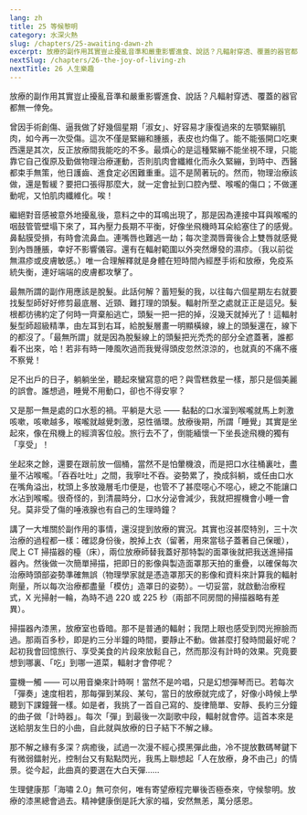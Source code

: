 ```yaml
---
lang: zh
title: 25 等候黎明
category: 水深火熱
slug: /chapters/25-awaiting-dawn-zh
excerpt: 放療的副作用其實豈止擾亂音準和嚴重影響進食、說話？凡輻射穿透、覆蓋的器官都無一倖免。
nextSlug: /chapters/26-the-joy-of-living-zh
nextTitle: 26 人生樂趣
---
```


<p class="cn">放療的副作用其實豈止擾亂音準和嚴重影響進食、說話？凡輻射穿透、覆蓋的器官都無一倖免。

<p class="cn">曾因手術創傷、逼我做了好幾個星期「淑女」、好容易才康復過來的左顎緊繃肌肉，如今再一次受傷。這次不僅是緊繃和腫脹，表皮也灼傷了。能不能張開口吃東西還是其次，反正放療間我能吃的不多。最煩心的是這種緊繃不能坐視不理，只能靠它自己復原及勤做物理治療運動，否則肌肉會纖維化而永久緊繃，到時中、西醫都束手無策，他日護齒、進食定必困難重重。這不是鬧著玩的。然而，物理治療該做，還是暫緩？要把口張得那麼大，就一定會扯到口腔內壁、喉嚨的傷口；不做運動呢，又怕肌肉纖維化。唉！

<p class="cn">繼絕對音感被意外地擾亂後，意料之中的耳鳴出現了，那是因為連接中耳與喉嚨的咽鼓管管壁塌下來了，耳內壓力長期不平衡，好像坐飛機時耳朵給塞住了的感覺。鼻黏膜受損，有時會流鼻血。連嘴唇也難逃一劫；每次塗潤唇膏後合上雙唇就感覺到內唇腫脹，幸好不影響儀容。還有在輻射範圍以外突然爆發的濕疹。（我以前從無濕疹或皮膚敏感。）唯一合理解釋就是身體在短時間內經歷手術和放療，免疫系統失衡，連好端端的皮膚都攻擊了。

<p class="cn">最無所謂的副作用應該是脫髮。此話何解？蓄短髮的我，以往每六個星期左右就要找髮型師好好修剪最底層、近頸、難打理的頭髮。輻射所至之處就正正是這兒。髮根都彷彿約定了何時一齊棄船逃亡，頭髮一把一把的掉，沒幾天就掉光了！這輻射髮型師超級精準，由左耳到右耳，給脫髮層畫一明顯橫線，線上的頭髮還在，線下的都沒了。「最無所謂」就是因為脫髮線上的頭髮把光禿禿的部分全遮蓋著，誰都看不出來，哈！若非有時一陣風吹過而我覺得頭皮忽然涼涼的，也就真的不痛不癢不察覺！

<p class="cn">足不出戶的日子，躺躺坐坐，聽起來蠻寫意的吧？與雪糕救星一樣，那只是個美麗的誤會。誰想過，睡覺不用動口，卻也不得安寧？

<p class="cn">又是那一無是處的口水惹的禍。平躺是大忌 —— 黏黏的口水溜到喉嚨就馬上刺激咳嗽，咳嗽越多，喉嚨就越覺刺激，惡性循環。放療後期，所謂「睡覺」其實是坐起來，像在飛機上的經濟客位般。旅行去不了，倒能緬懷一下坐長途飛機的獨有「享受」！

<p class="cn">坐起來之餘，還要在跟前放一個桶，當然不是怕暈機浪，而是把口水往桶裏吐，盡量不沾喉嚨。「吞吞吐吐」之間，我寧吐不吞。姿勢累了，換成斜躺，或任由口水在嘴角溢出，枕頭上多放幾層毛巾便是，也管不了甚麼噁心不噁心，總之不能讓口水沾到喉嚨。很奇怪的，到清晨時分，口水分泌會減少，我就把握機會小睡一會兒。莫非受了傷的唾液腺也有自己的生理時鐘？

<p class="cn">講了一大堆關於副作用的事情，還沒提到放療的實況。其實也沒甚麼特別，三十次治療的過程都一樣：確認身份後，脫掉上衣（留著，用來當毯子蓋著自己保暖），爬上 CT 掃描器的檯（床），兩位放療師替我蓋好那特製的面罩後就把我送進掃描器內。然後做一次簡單掃描，把即日的影像與製造面罩那天拍的重疊，以確保每次治療時頭部姿勢準確無誤（物理學家就是憑造罩那天的影像和資料來計算我的輻射劑量，所以每次治療都盡量「模仿」造罩日的姿勢）。一切妥當，就啟動治療程式，X 光掃射一輪，為時不過 220 或 225 秒（兩部不同房間的掃描器略有差異）。

<p class="cn">掃描器內漆黑，放療室也昏暗。那不是普通的輻射；我閉上眼也感受到閃光擦臉而過。那兩百多秒，即是約三分半鐘的時間，要靜止不動。做甚麼打發時間最好呢？起初我會回憶旅行、享受美食的片段來放鬆自己，然而那沒有計時的效果。究竟要想到哪裏、「吃」到哪一道菜，輻射才會停呢？

<p class="cn">靈機一觸 —— 可以用音樂來計時啊！當然不是吟唱，只是幻想彈琴而已。若每次「彈奏」速度相若，那每彈到某段、某句，當日的放療就完成了，好像小時候上學聽到下課鐘聲一樣。如是者，我挑了一首自己寫的、旋律簡單、安靜、長約三分鐘的曲子做「計時器」。每次「彈」到最後一次副歌中段，輻射就會停。這首本來是送給朋友生日的小曲，自此就與放療的日子結下不解之緣。

<p class="cn">那不解之緣有多深？病癒後，試過一次漫不經心摸黑彈此曲，冷不提放數碼琴鍵下有微弱鐳射光，控制台又有點點閃光，我馬上聯想起「人在放療，身不由己」的情景。從今起，此曲真的要選在大白天彈......

<p class="cn">生理健康那「海嘯 2.0」無可奈何，唯有寄望療程完畢後否極泰來，守候黎明。放療的漆黑總會過去。精神健康倒是託大家的福，安然無恙，萬分感恩。